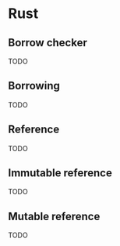 # Rust

## Borrow checker

TODO

## Borrowing

TODO

## Reference

TODO

## Immutable reference

TODO

## Mutable reference

TODO
